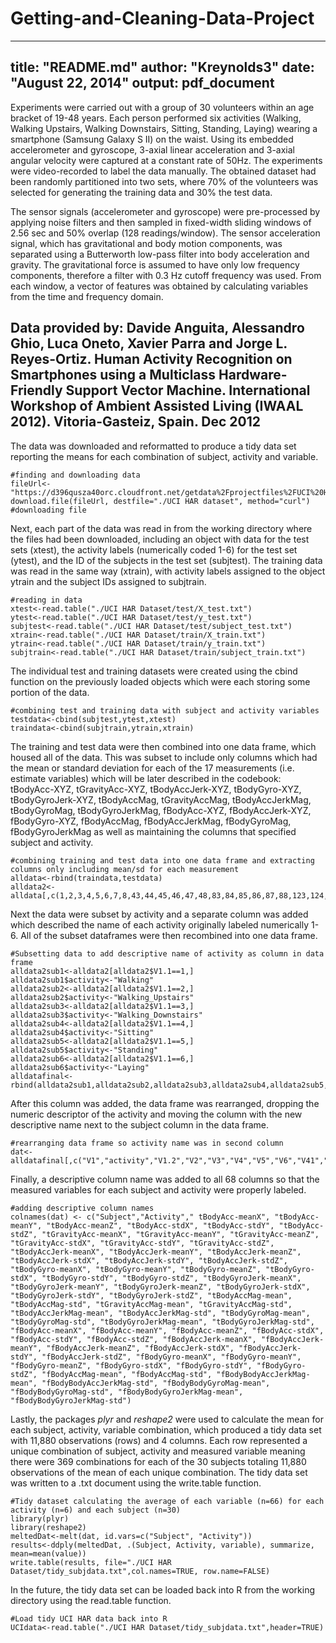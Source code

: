 Getting-and-Cleaning-Data-Project
=================================
---
title: "README.md"
author: "Kreynolds3"
date: "August 22, 2014"
output: pdf_document
---
Experiments were carried out with a group of 30 volunteers within an age bracket of 19-48 years. Each person performed six activities (Walking, Walking Upstairs, Walking Downstairs, Sitting, Standing, Laying) wearing a smartphone (Samsung Galaxy S II) on the waist. Using its embedded accelerometer and gyroscope, 3-axial linear acceleration and 3-axial angular velocity were captured  at a constant rate of 50Hz. The experiments were video-recorded to label the data manually. The obtained dataset had been randomly partitioned into two sets, where 70% of the volunteers was selected for generating the training data and 30% the test data. 

The sensor signals (accelerometer and gyroscope) were pre-processed by applying noise filters and then sampled in fixed-width sliding windows of 2.56 sec and 50% overlap (128 readings/window). The sensor acceleration signal, which has gravitational and body motion components, was separated using a Butterworth low-pass filter into body acceleration and gravity. The gravitational force is assumed to have only low frequency components, therefore a filter with 0.3 Hz cutoff frequency was used. From each window, a vector of features was obtained by calculating variables from the time and frequency domain. 

Data provided by:
Davide Anguita, Alessandro Ghio, Luca Oneto, Xavier Parra and Jorge L. Reyes-Ortiz. Human Activity Recognition on Smartphones using a Multiclass Hardware-Friendly Support Vector Machine. International Workshop of Ambient Assisted Living (IWAAL 2012). Vitoria-Gasteiz, Spain. Dec 2012
---

The data was downloaded and reformatted to produce a tidy data set reporting the means for each combination of subject, activity and variable. 

```{r}
#finding and downloading data
fileUrl<-"https://d396qusza40orc.cloudfront.net/getdata%2Fprojectfiles%2FUCI%20HAR%20Dataset.zip"
download.file(fileUrl, destfile="./UCI HAR dataset", method="curl") #downloading file
```

Next, each part of the data was read in from the working directory where the files had been downloaded, including an object with data for the test sets (xtest), the activity labels (numerically coded 1-6) for the test set (ytest), and the ID of the subjects in the test set (subjtest). The training data was read in the same way (xtrain), with activity labels assigned to the object ytrain and the subject IDs assigned to subjtrain.

```{r}
#reading in data
xtest<-read.table("./UCI HAR Dataset/test/X_test.txt")
ytest<-read.table("./UCI HAR Dataset/test/y_test.txt")
subjtest<-read.table("./UCI HAR Dataset/test/subject_test.txt")
xtrain<-read.table("./UCI HAR Dataset/train/X_train.txt")
ytrain<-read.table("./UCI HAR Dataset/train/y_train.txt")
subjtrain<-read.table("./UCI HAR Dataset/train/subject_train.txt")
```

The individual test and training datasets were created using the cbind function on the previously loaded objects which were each storing some portion of the data.

```{r}
#combining test and training data with subject and activity variables
testdata<-cbind(subjtest,ytest,xtest)
traindata<-cbind(subjtrain,ytrain,xtrain)
```

The training and test data were then combined into one data frame, which housed all of the data. This was subset to include only columns which had the mean or standard deviation for each of the 17 measurements (i.e. estimate variables) which will be later described in the codebook: tBodyAcc-XYZ, tGravityAcc-XYZ, tBodyAccJerk-XYZ, tBodyGyro-XYZ, tBodyGyroJerk-XYZ, tBodyAccMag, tGravityAccMag, tBodyAccJerkMag, tBodyGyroMag, tBodyGyroJerkMag, fBodyAcc-XYZ, fBodyAccJerk-XYZ, fBodyGyro-XYZ, fBodyAccMag, fBodyAccJerkMag, fBodyGyroMag, fBodyGyroJerkMag as well as maintaining the columns that specified subject and activity. 

```{r}
#combining training and test data into one data frame and extracting columns only including mean/sd for each measurement
alldata<-rbind(traindata,testdata)
alldata2<-alldata[,c(1,2,3,4,5,6,7,8,43,44,45,46,47,48,83,84,85,86,87,88,123,124,125,126,127,128,163,164,165,166,167,168,203,204,216,217,229,230,242,243,255,256,268,269,270,271,272,273,347,348,349,350,351,352,426,427,428,429,430,431,505,506,518,519,531,532,544,545)]
```

Next the data were subset by activity and a separate column was added which described the name of each activity originally labeled numerically 1-6. All of the subset dataframes were then recombined into one data frame.

```{r}
#Subsetting data to add descriptive name of activity as column in data frame
alldata2sub1<-alldata2[alldata2$V1.1==1,]
alldata2sub1$activity<-"Walking"
alldata2sub2<-alldata2[alldata2$V1.1==2,]
alldata2sub2$activity<-"Walking_Upstairs"
alldata2sub3<-alldata2[alldata2$V1.1==3,]
alldata2sub3$activity<-"Walking_Downstairs"
alldata2sub4<-alldata2[alldata2$V1.1==4,]
alldata2sub4$activity<-"Sitting"
alldata2sub5<-alldata2[alldata2$V1.1==5,]
alldata2sub5$activity<-"Standing"
alldata2sub6<-alldata2[alldata2$V1.1==6,]
alldata2sub6$activity<-"Laying"
alldatafinal<-rbind(alldata2sub1,alldata2sub2,alldata2sub3,alldata2sub4,alldata2sub5,alldata2sub6)
```

After this column was added, the data frame was rearranged, dropping the numeric descriptor of the activity and moving the column with the new descriptive name next to the subject column in the data frame. 

```{r}
#rearranging data frame so activity name was in second column
dat<-alldatafinal[,c("V1","activity","V1.2","V2","V3","V4","V5","V6","V41","V42","V43","V44","V45","V46","V81","V82","V83","V84","V85","V86","V121","V122","V123","V124","V125","V126","V161","V162","V163","V164","V165","V166","V201","V202","V214","V215","V227","V228","V240","V241","V253","V254","V266","V267","V268","V269","V270","V271","V345","V346","V347","V348","V349","V350","V424","V425","V426","V427","V428","V429","V503","V504","V516","V517","V529","V530","V542","V543")]
```

Finally, a descriptive column name was added to all 68 columns so that the measured variables for each subject and activity were properly labeled. 

```{r}
#adding descriptive column names
colnames(dat) <- c("Subject","Activity"," tBodyAcc-meanX", "tBodyAcc-meanY", "tBodyAcc-meanZ", "tBodyAcc-stdX", "tBodyAcc-stdY", "tBodyAcc-stdZ", "tGravityAcc-meanX", "tGravityAcc-meanY", "tGravityAcc-meanZ", "tGravityAcc-stdX", "tGravityAcc-stdY", "tGravityAcc-stdZ", "tBodyAccJerk-meanX", "tBodyAccJerk-meanY", "tBodyAccJerk-meanZ", "tBodyAccJerk-stdX", "tBodyAccJerk-stdY", "tBodyAccJerk-stdZ", "tBodyGyro-meanX", "tBodyGyro-meanY", "tBodyGyro-meanZ", "tBodyGyro-stdX", "tBodyGyro-stdY", "tBodyGyro-stdZ", "tBodyGyroJerk-meanX", "tBodyGyroJerk-meanY", "tBodyGyroJerk-meanZ", "tBodyGyroJerk-stdX", "tBodyGyroJerk-stdY", "tBodyGyroJerk-stdZ", "tBodyAccMag-mean", "tBodyAccMag-std", "tGravityAccMag-mean", "tGravityAccMag-std", "tBodyAccJerkMag-mean", "tBodyAccJerkMag-std", "tBodyGyroMag-mean", "tBodyGyroMag-std", "tBodyGyroJerkMag-mean", "tBodyGyroJerkMag-std", "fBodyAcc-meanX", "fBodyAcc-meanY", "fBodyAcc-meanZ", "fBodyAcc-stdX", "fBodyAcc-stdY", "fBodyAcc-stdZ", "fBodyAccJerk-meanX", "fBodyAccJerk-meanY", "fBodyAccJerk-meanZ", "fBodyAccJerk-stdX", "fBodyAccJerk-stdY", "fBodyAccJerk-stdZ", "fBodyGyro-meanX", "fBodyGyro-meanY", "fBodyGyro-meanZ", "fBodyGyro-stdX", "fBodyGyro-stdY", "fBodyGyro-stdZ", "fBodyAccMag-mean", "fBodyAccMag-std", "fBodyBodyAccJerkMag-mean", "fBodyBodyAccJerkMag-std", "fBodyBodyGyroMag-mean", "fBodyBodyGyroMag-std", "fBodyBodyGyroJerkMag-mean", "fBodyBodyGyroJerkMag-std") 
```

Lastly, the packages *plyr* and *reshape2* were used to calculate the mean for each subject, activity, variable combination, which produced a tidy data set with 11,880 observations (rows) and 4 columns. Each row represented a unique combination of subject, activity and measured variable meaning there were 369 combinations for each of the 30 subjects totaling 11,880 observations of the mean of each unique combination. The tidy data set was written to a .txt document using the write.table function. 

```{r}
#Tidy dataset calculating the average of each variable (n=66) for each activity (n=6) and each subject (n=30) 
library(plyr)
library(reshape2)
meltedDat<-melt(dat, id.vars=c("Subject", "Activity"))
results<-ddply(meltedDat, .(Subject, Activity, variable), summarize, mean=mean(value))
write.table(results, file="./UCI HAR Dataset/tidy_subjdata.txt",col.names=TRUE, row.name=FALSE)
```

In the future, the tidy data set can be loaded back into R from the working directory using the read.table function.

```{r}
#Load tidy UCI HAR data back into R
UCIdata<-read.table("./UCI HAR Dataset/tidy_subjdata.txt",header=TRUE)
```
